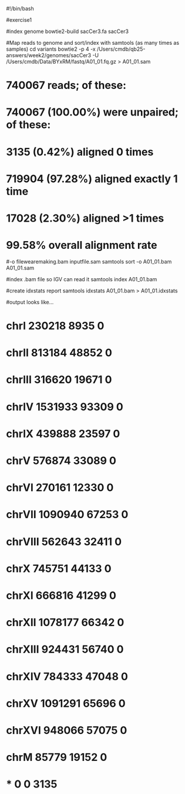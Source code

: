 #!/bin/bash

#exercise1

#index genome
bowtie2-build sacCer3.fa sacCer3     

#Map reads to genome and sort/index with samtools (as many times as samples)
cd variants
bowtie2 -p 4 -x /Users/cmdb/qb25-answers/week2/genomes/sacCer3 -U /Users/cmdb/Data/BYxRM/fastq/A01_01.fq.gz > A01_01.sam

# 740067 reads; of these:
#   740067 (100.00%) were unpaired; of these:
#     3135 (0.42%) aligned 0 times
#     719904 (97.28%) aligned exactly 1 time
#     17028 (2.30%) aligned >1 times
# 99.58% overall alignment rate

#-o filewearemaking.bam inputfile.sam
samtools sort -o A01_01.bam A01_01.sam

#index .bam file so IGV can read it
samtools index A01_01.bam

#create idxstats report
samtools idxstats A01_01.bam > A01_01.idxstats

#output looks like...
# chrI	230218	8935	0
# chrII	813184	48852	0
# chrIII	316620	19671	0
# chrIV	1531933	93309	0
# chrIX	439888	23597	0
# chrV	576874	33089	0
# chrVI	270161	12330	0
# chrVII	1090940	67253	0
# chrVIII	562643	32411	0
# chrX	745751	44133	0
# chrXI	666816	41299	0
# chrXII	1078177	66342	0
# chrXIII	924431	56740	0
# chrXIV	784333	47048	0
# chrXV	1091291	65696	0
# chrXVI	948066	57075	0
# chrM	85779	19152	0
# *	0	0	3135
